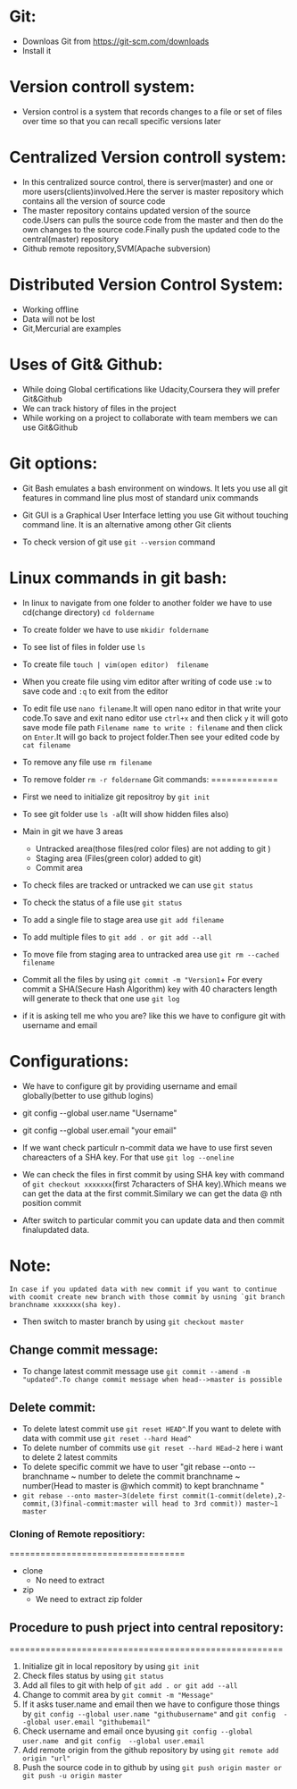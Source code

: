 Git:
====
+ Downloas Git from https://git-scm.com/downloads
+ Install it

Version controll system:
========================
+ Version control is a system that records changes to a file or set of files over time so that you can recall specific versions later

Centralized Version controll system:
====================================
+ In this centralized source control, there is server(master) and one or more users(clients)involved.Here the server is master repository which contains all the version of source code
+ The master repository contains updated version of the source code.Users can pulls the source code from the master and then do the own changes to the source code.Finally push the updated code to the central(master) repository
+ Github remote repository,SVM(Apache subversion)

Distributed Version Control System:
===================================

+ Working offline
+ Data will not be lost
+ Git,Mercurial are examples

Uses of Git& Github:
====================
+ While doing Global certifications like Udacity,Coursera they will prefer Git&Github
+ We can track history of files in the project
+ While working on a project to collaborate with team members we can use Git&Github

Git options:
============
+ Git Bash emulates a bash environment on windows. It lets you use all git features in command line plus most of standard unix commands
+ Git GUI is a Graphical User Interface letting you use Git without touching command line. It is an alternative among other Git clients

+ To check version of git use `git --version` command

Linux commands in git bash:
===========================

+ In linux to navigate from one folder to another folder we have to use cd(change directory) `cd foldername`
+ To create folder we have to use `mkidir foldername`
+ To see list of files in folder use `ls`
+ To create file `touch | vim(open editor)  filename`
+ When you create file using vim editor after writing of code use `:w` to save code and `:q` to exit from the editor
+ To edit file use `nano filename`.It will open nano editor in that write your code.To save and exit nano editor use `ctrl+x` and then click `y` it will goto save mode file path `Filename name to write : filename` and then click on `Enter`.It will go back to project folder.Then see your edited code by `cat filename`
+ To remove any file use `rm filename`
+ To remove folder `rm -r foldername`
Git commands:
=============
+ First we need to initialize git repositroy by `git init`
+ To see  git folder use `ls -a`(It will show hidden files also)

+ Main in git we have 3 areas
	+ Untracked area(those files(red color files) are not adding to git )
	+ Staging area (Files(green color) added to git)
	+ Commit area
+ To check files are tracked or untracked we can use `git status`
+ To check the status of a file use `git status`
+ To add a single file to stage area use `git add filename`
+ To add multiple files to `git add . or git add --all`
+ To move file from staging area to untracked area use `git rm --cached filename`
+ Commit all the files by using `git commit -m "Version1`+ For every commit a SHA(Secure Hash Algorithm) key with 40 characters length will generate to theck that one use `git log`

+ if it is asking tell me who you are? like this we have to configure git with username and email

Configurations:
===============
+ We have to configure git by providing username and email globally(better to use github logins)
+ git config --global user.name "Username"
+ git config --global user.email "your email"


+ If we want check particulr n-commit data we have to use first seven chareacters of a SHA key. For that use `git log --oneline`
+ We can check the files in first commit by using SHA key with command of `git checkout xxxxxxx`(first 7characters of SHA key).Which means we can get the data at the first commit.Similary we can get the data @ nth position commit

+ After switch to particular commit you can update data and then commit finalupdated data.

Note:
=====
```In case if you updated data with new commit if you want to continue with coomit create new branch with those commit by usning `git branch branchname xxxxxxx(sha key).```


+ Then switch to master branch by using `git checkout master` 

Change commit message:
----------------------
+ To change latest commit message use `git commit --amend -m "updated".To change commit message when head-->master is possible`

Delete commit:
--------------
+ To delete latest commit use `git reset HEAD^`.If you want to delete with data with commit use `git reset --hard Head^`
+ To delete number of commits use `git reset --hard HEad~2` here i want to delete 2 latest commits
+ To delete specific commit we have to user "git rebase --onto --branchname ~ number to delete the commit branchname ~ number(Head to master is @which commit) to kept branchname "
+ `git rebase --onto master~3(delete first commit(1-commit(delete),2-commit,(3)final-commit:master will head to 3rd commit)) master~1 master`


### Cloning of Remote repositiory:
==================================

 + clone
 	+ No need to extract
 + zip
   + We need to extract zip folder

## Procedure to push prject into central repository:
=====================================================

1. Initialize git in local repository by using `git init`
2. Check files status by using `git status`
3. Add all files to git with help of `git add . or git add --all`
4. Change to commit area by `git commit -m "Message"`
5. If it asks tuser.name and email then we have to configure those things by `git config --global user.name "githubusername"` and `git config  --global user.email "githubemail"`
6. Check username and email once byusing  `git config --global user.name ` and `git config  --global user.email`
7. Add remote origin from the github repository by using `git remote add origin "url"`
8. Push the source code in to github by using `git push origin master or git push -u origin master`
